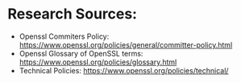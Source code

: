 # Research Sources:
- Openssl Commiters Policy: https://www.openssl.org/policies/general/committer-policy.html
- Openssl Glossary of OpenSSL terms: https://www.openssl.org/policies/glossary.html
- Technical Policies: https://www.openssl.org/policies/technical/